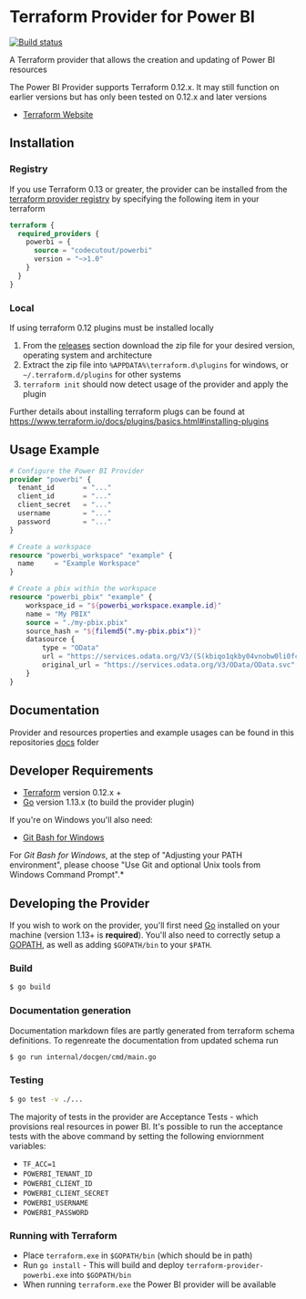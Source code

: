 # Terraform Provider for Power BI

[![Build status](https://ci.appveyor.com/api/projects/status/lcrfr9no2b7ufu87/branch/master?svg=true)](https://ci.appveyor.com/project/codecutout/terraform-provider-powerbi/branch/master)

A Terraform provider that allows the creation and updating of Power BI resources

The Power BI Provider supports Terraform 0.12.x. It may still function on earlier versions but has only been tested on 0.12.x and later versions

* [Terraform Website](https://www.terraform.io)

## Installation

### Registry
If you use Terraform 0.13 or greater, the provider can be installed from the [terraform provider registry](https://registry.terraform.io/providers/codecutout/powerbi/latest) by specifying the following item in your terraform

```terraform
terraform {
  required_providers {
    powerbi = {
      source = "codecutout/powerbi"
      version = "~>1.0"
    }
  }
}
```

### Local
If using terraform 0.12 plugins must be installed locally

1. From the [releases](/releases) section download the zip file for your desired version, operating system and architecture
2. Extract the zip file into `%APPDATA%\terraform.d\plugins` for windows, or `~/.terraform.d/plugins` for other systems
3. `terraform init` should now detect usage of the provider and apply the plugin

Further details about installing terraform plugs can be found at https://www.terraform.io/docs/plugins/basics.html#installing-plugins

## Usage Example

```terraform
# Configure the Power BI Provider
provider "powerbi" {
  tenant_id       = "..."
  client_id       = "..."
  client_secret   = "..."
  username        = "..."
  password        = "..."
}

# Create a workspace
resource "powerbi_workspace" "example" {
  name     = "Example Workspace"
}

# Create a pbix within the workspace
resource "powerbi_pbix" "example" {
	workspace_id = "${powerbi_workspace.example.id}"
	name = "My PBIX"
	source = "./my-pbix.pbix"
	source_hash = "${filemd5(".my-pbix.pbix")}"
	datasource {
		type = "OData"
		url = "https://services.odata.org/V3/(S(kbiqo1qkby04vnobw0li0fcp))/OData/OData.svc"
		original_url = "https://services.odata.org/V3/OData/OData.svc"
	}
}
```

## Documentation
Provider and resources properties and example usages can be found in this repositories [docs](docs) folder

## Developer Requirements

* [Terraform](https://www.terraform.io/downloads.html) version 0.12.x +
* [Go](https://golang.org/doc/install) version 1.13.x (to build the provider plugin)

If you're on Windows you'll also need:
* [Git Bash for Windows](https://git-scm.com/download/win)

For *Git Bash for Windows*, at the step of "Adjusting your PATH environment", please choose "Use Git and optional Unix tools from Windows Command Prompt".*

## Developing the Provider

If you wish to work on the provider, you'll first need [Go](http://www.golang.org) installed on your machine (version 1.13+ is **required**). You'll also need to correctly setup a [GOPATH](http://golang.org/doc/code.html#GOPATH), as well as adding `$GOPATH/bin` to your `$PATH`.

### Build
```sh
$ go build
```

### Documentation generation
Documentation markdown files are partly generated from terraform schema definitions. To regenreate the documentation from updated schema run
``` sh
$ go run internal/docgen/cmd/main.go
```

### Testing
```sh
$ go test -v ./...
```

The majority of tests in the provider are Acceptance Tests - which provisions real resources in power BI. It's possible to run the acceptance tests with the above command by setting the following enviornment variables: 
- `TF_ACC=1`
- `POWERBI_TENANT_ID`
- `POWERBI_CLIENT_ID`
- `POWERBI_CLIENT_SECRET`
- `POWERBI_USERNAME`
- `POWERBI_PASSWORD`

### Running with Terraform
- Place `terraform.exe` in `$GOPATH/bin` (which should be in path)
- Run `go install` - This will build and deploy `terraform-provider-powerbi.exe` into `$GOPATH/bin`
- When running `terraform.exe` the Power BI provider will be available

